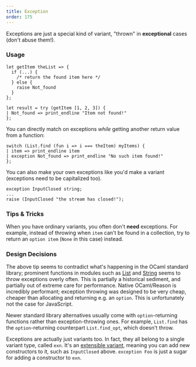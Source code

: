 ```yaml
---
title: Exception
order: 175
---
```


Exceptions are just a special kind of variant, "thrown" in **exceptional** cases (don't abuse them!).

### Usage

```reason
let getItem theList => {
  if (...) {
    /* return the found item here */
  } else {
    raise Not_found
  }
};

let result = try (getItem [1, 2, 3]) {
| Not_found => print_endline "Item not found!"
};
```

You can directly match on exceptions _while_ getting another return value from a function:

```reason
switch (List.find (fun i => i === theItem) myItems) {
| item => print_endline item
| exception Not_found => print_endline "No such item found!"
};
```

You can also make your own exceptions like you'd make a variant (exceptions need to be capitalized too).

```
exception InputClosed string;
...
raise (InputClosed "the stream has closed!");
```

### Tips & Tricks

When you have ordinary variants, you often don't **need** exceptions. For example, instead of throwing when `item` can't be found in a collection, try to return an `option item` (`None` in this case) instead.

### Design Decisions

The above tip seems to contradict what's happening in the OCaml standard library; prominent functions in modules such as [List](/api/List.html) and [String](/api/String.html) seems to throw exceptions overly often. This is partially a historical sediment, and partially out of extreme care for performance. Native OCaml/Reason is incredibly performant; exception throwing was designed to be very cheap, cheaper than allocating and returning e.g. an `option`. This is unfortunately not the case for JavaScript.

Newer standard library alternatives usually come with `option`-returning functions rather than exception-throwing ones. For example, `List.find` has the `option`-returning counterpart `List.find_opt`, which doesn't throw.

Exceptions are actually just variants too. In fact, they all belong to a single variant type, called `exn`. It's an [extensible variant](https://caml.inria.fr/pub/docs/manual-ocaml/extn.html#sec252), meaning you can add new constructors to it, such as `InputClosed` above. `exception Foo` is just a sugar for adding a constructor to `exn`.
